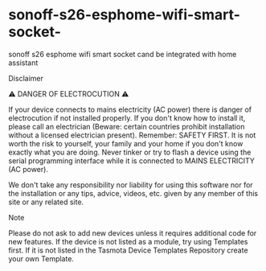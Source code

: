 # sonoff-s26-esphome-wifi-smart-socket-
sonoff s26 esphome wifi smart socket cand be integrated with home assistant


Disclaimer

⚠️ DANGER OF ELECTROCUTION ⚠️

If your device connects to mains electricity (AC power) there is danger of electrocution if not installed properly. 
If you don't know how to install it, please call an electrician (Beware: certain countries prohibit installation without a licensed electrician present). 
Remember: SAFETY FIRST. It is not worth the risk to yourself, your family and your home if you don't know exactly what you are doing. 
Never tinker or try to flash a device using the serial programming interface while it is connected to MAINS ELECTRICITY (AC power).

We don't take any responsibility nor liability for using this software nor for the installation or any tips, advice, videos, etc. 
given by any member of this site or any related site.

Note

Please do not ask to add new devices unless it requires additional code for new features. 
If the device is not listed as a module, try using Templates first. If it is not listed in the Tasmota Device Templates Repository create your own Template.
